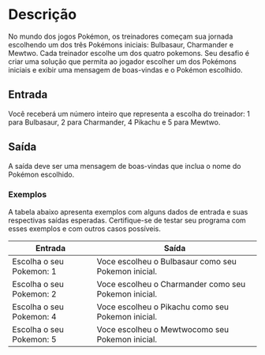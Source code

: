 # Descrição
No mundo dos jogos Pokémon, os treinadores começam sua jornada escolhendo um dos três Pokémons iniciais: Bulbasaur, Charmander e Mewtwo. Cada treinador escolhe um dos quatro pokemons. Seu desafio é criar uma solução que permita ao jogador escolher um dos Pokémons iniciais e exibir uma mensagem de boas-vindas e o Pokémon escolhido.

## Entrada
Você receberá um número inteiro que representa a escolha do treinador: 1 para Bulbasaur, 2 para Charmander, 4 Pikachu e 5 para Mewtwo.

## Saída
A saída deve ser uma mensagem de boas-vindas que inclua o nome do Pokémon escolhido.

### Exemplos
A tabela abaixo apresenta exemplos com alguns dados de entrada e suas respectivas saídas esperadas. Certifique-se de testar seu programa com esses exemplos e com outros casos possíveis.

| Entrada  | Saída |
|--|--|
| Escolha o seu Pokemon: 1 | Voce escolheu o Bulbasaur como seu Pokemon inicial. |
| Escolha o seu Pokemon: 2	|Voce escolheu o Charmander como seu Pokemon inicial.	|
| Escolha o seu Pokemon: 4	| Voce escolheu o Pikachu como seu Pokemon inicial.	|
| Escolha o seu Pokemon: 5 	| Voce escolheu o Mewtwocomo seu Pokemon inicial.	|